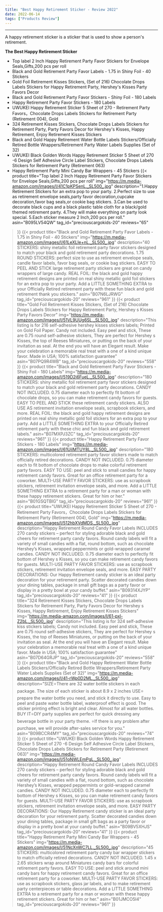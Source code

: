```yaml
---
title: "Best Happy Retirement Sticker - Review 2022"
date: 2022-06-14
tags: ["Products Review"]
---
```


---


A happy retirement sticker is a sticker that is used to show a person's retirement.

**The Best Happy Retirement Sticker**
* Top label 2 Inch Happy Retirement Party Favor Stickers for Envelope Seals,Gifts,200 pcs per roll
* Black and Gold Retirement Party Favor Labels - 1.75 in Shiny Foil - 40 Stickers
* Gold Foil Retirement Kisses Stickers, (Set of 216) Chocolate Drops Labels Stickers for Happy Retirement Party, Hershey's Kisses Party Favors Decor
* Black and Gold Retirement Party Favor Stickers - Shiny Foil - 180 Labels
* Happy Retirement Party Favor Stickers - 180 Labels
* UWUKEI Happy Retirement Sticker 5 Sheet of 270 - Retirement Party Favors，Chocolate Drops Labels Stickers for Retirement Party (Retirement 004), Gold
* 324 Retirement Kisses Stickers, Chocolate Drops Labels Stickers for Retirement Party, Party Favors Decor for Hershey's Kisses, Happy Retirement, Enjoy Retirement Kisses Stickers
* Black and Gold Happy Retirement Water Bottle Labels Stickers/Officially Retired Bottle Wrappers/Retirement Party Water Labels Supplies (Set of 32)
* UWUKEI Black Golden Words Happy Retirement Sticker 5 Sheet of 270 -6 Design Self Adhesive Circle Label Stickers, Chocolate Drops Labels Stickers for Retirement Party (Retirement 063)
* Happy Retirement Party Mini Candy Bar Wrappers - 45 Stickers
{{< product 
title="Top label 2 Inch Happy Retirement Party Favor Stickers for Envelope Seals,Gifts,200 pcs per roll"
img="https://m.media-amazon.com/images/I/41C1pKPSenL._SL500_.jpg"
description="1.Happy Retirement Stickers for an extra pop to your party. 2.Perfect size to use as retirement envelope seals,party favor decoration,cupcake decoration,favor bag seals,or cookie bag stickers. 3.Can be used to decorate black cups and a black plastic table cloth for a black/gold themed retirement party. 4.They will make everything on party look special. 5.Each sticker measure 2 Inch,200 pcs per roll."
asin="B095LV54QW"
tag_id="preciouscargokids-20"
reviews="65"
>}} 
{{< product 
title="Black and Gold Retirement Party Favor Labels - 1.75 in Shiny Foil - 40 Stickers"
img="https://m.media-amazon.com/images/I/61LeXLIe+nL._SL500_.jpg"
description="40 STICKERS: shiny metallic foil retirement party favor stickers designed to match your black and gold retirement party decorations. 1.75  ROUND STICKERS: perfect size to use as retirement envelope seals, candle favor labels, favor bag seals, or cookie bag stickers. EASY TO PEEL AND STICK large retirement party stickers are great on candy wrappers of large candy. REAL FOIL: the black and gold happy retirement designs are printed on real shiny metallic gold foil stickers for an extra pop to your party. Add a LITTLE SOMETHING EXTRA to your Officially Retired retirement party with these fun black and gold retirement thank you stickers."
asin="B07N6LJRWG"
tag_id="preciouscargokids-20"
reviews="961"
>}} 
{{< product 
title="Gold Foil Retirement Kisses Stickers, (Set of 216) Chocolate Drops Labels Stickers for Happy Retirement Party, Hershey s Kisses Party Favors Decor"
img="https://m.media-amazon.com/images/I/51VL9UUg6SL._SL500_.jpg"
description="This listing is for 216 self-adhesive hershey kisses stickers labels; Printed on Gold Foil Paper. Candy not included. Easy peel and stick, These are 0.75  round self-adhesive stickers, They are perfect for Hershey s Kisses, the top of Reeses Miniatures, or putting on the back of your invitation as seal. At the end you will have an Elegant result. Make your celebration a memorable real treat with a one of a kind unique favor. Made in USA; 100% satisfaction guarantee"
asin="B07PQ9R4WB"
tag_id="preciouscargokids-20"
reviews="558"
>}} 
{{< product 
title="Black and Gold Retirement Party Favor Stickers - Shiny Foil - 180 Labels"
img="https://m.media-amazon.com/images/I/519D2j6FueL._SL500_.jpg"
description="180 STICKERS: shiny metallic foil retirement party favor stickers designed to match your black and gold retirement party decorations. CANDY NOT INCLUDED. 0.75  diameter each to perfectly fit bottom of chocolate drops, so you can make retirement candy favors for guests. EASY TO PEEL AND STICK these retirement candy stickers. ALSO USE AS retirement invitation envelope seals, scrapbook stickers, and more. REAL FOIL: the black and gold happy retirement designs are printed on real shiny metallic gold foil stickers for an extra pop to your party. Add a LITTLE SOMETHING EXTRA to your Officially Retired retirement party with these chic and fun black and gold retirement labels."
asin="B07MXPJ3ZC"
tag_id="preciouscargokids-20"
reviews="961"
>}} 
{{< product 
title="Happy Retirement Party Favor Stickers - 180 Labels"
img="https://m.media-amazon.com/images/I/61UiIMTUY8L._SL500_.jpg"
description="180 STICKERS: multicolored retirement party favor stickers made to match officially retired decorations. CANDY NOT INCLUDED. 0.75  diameter each to fit bottom of chocolate drops to make colorful retirement party favors. EASY TO USE: peel and stick to small candies for happy retirement candy favors. Great for an office retirement party for a coworker. MULTI-USE PARTY FAVOR STICKERS: use as scrapbook stickers, retirement invitation envelope seals, and more. Add a LITTLE SOMETHING EXTRA to a retirement party for a man or woman with these happy retirement stickers. Great for him or her."
asin="B01GSQTBIG"
tag_id="preciouscargokids-20"
reviews="961"
>}} 
{{< product 
title="UWUKEI Happy Retirement Sticker 5 Sheet of 270 - Retirement Party Favors，Chocolate Drops Labels Stickers for Retirement Party (Retirement 004), Gold"
img="https://m.media-amazon.com/images/I/512hbXVdMDS._SL500_.jpg"
description="Happy Retirement Round Candy Favor Labels INCLUDES 270 candy stickers – perfect for styling adorable black and gold cheers for retirement party candy favors. Round candy labels will fit a variety of small candies with a flat, round bottom, such as chocolate Hershey’s Kisses, wrapped peppermints or gold-wrapped caramel candies. CANDY NOT INCLUDED. 0.75  diameter each to perfectly fit bottom of Hershey s Kisses, so you can make retirement candy favors for guests. MULTI-USE PARTY FAVOR STICKERS: use as scrapbook stickers, retirement invitation envelope seals, and more. EASY PARTY DECORATIONS: Our Happy Retirement candy sticker is an ideal party decoration for your retirement party. Scatter decorated candies down your dining tables, package in small gift bags as a party favor or display in a pretty bowl at your candy buffet."
asin="B09314XJYP"
tag_id="preciouscargokids-20"
reviews="41"
>}} 
{{< product 
title="324 Retirement Kisses Stickers, Chocolate Drops Labels Stickers for Retirement Party, Party Favors Decor for Hershey s Kisses, Happy Retirement, Enjoy Retirement Kisses Stickers"
img="https://m.media-amazon.com/images/I/61-pxl-Z2bL._SL500_.jpg"
description="This listing is for 324 self-adhesive kiss stickers labels; Candy not included. Easy peel and stick, These are 0.75  round self-adhesive stickers, They are perfect for Hershey s Kisses, the top of Reeses Miniatures, or putting on the back of your invitation as seal. At the end you will have an Elegant result. Make your celebration a memorable real treat with a one of a kind unique favor. Made in USA; 100% satisfaction guarantee"
asin="B07D64GRJP"
tag_id="preciouscargokids-20"
reviews="558"
>}} 
{{< product 
title="Black and Gold Happy Retirement Water Bottle Labels Stickers/Officially Retired Bottle Wrappers/Retirement Party Water Labels Supplies (Set of 32)"
img="https://m.media-amazon.com/images/I/41-rWp0D2ML._SL500_.jpg"
description="SIZE⭐There are 32 water bottle stickers in each package. The size of each sticker is about 8.9 x 2 inches USE⭐ prepare the water bottle you need, and stick it directly to use. Easy to peel and paste water bottle label, waterproof effect is good. The sticker printing effect is bright and clear. Almost for all water bottles. BUY IT⭐DIY party supplies are perfect for quick dressing any beverage bottle in your party theme. ⭐If there is any problem after purchase, we will provide after-sales service for you."
asin="B09BCCR4MY"
tag_id="preciouscargokids-20"
reviews="74"
>}} 
{{< product 
title="UWUKEI Black Golden Words Happy Retirement Sticker 5 Sheet of 270 -6 Design Self Adhesive Circle Label Stickers, Chocolate Drops Labels Stickers for Retirement Party (Retirement 063)"
img="https://m.media-amazon.com/images/I/51oNWLEmPgL._SL500_.jpg"
description="Happy Retirement Round Candy Favor Labels INCLUDES 270 candy stickers – perfect for styling adorable black and gold cheers for retirement party candy favors. Round candy labels will fit a variety of small candies with a flat, round bottom, such as chocolate Hershey’s Kisses, wrapped peppermints or gold-wrapped caramel candies. CANDY NOT INCLUDED. 0.75  diameter each to perfectly fit bottom of Hershey s Kisses, so you can make retirement candy favors for guests. MULTI-USE PARTY FAVOR STICKERS: use as scrapbook stickers, retirement invitation envelope seals, and more. EASY PARTY DECORATIONS: Our Happy Retirement candy sticker is an ideal party decoration for your retirement party. Scatter decorated candies down your dining tables, package in small gift bags as a party favor or display in a pretty bowl at your candy buffet."
asin="B09BV5XHJS"
tag_id="preciouscargokids-20"
reviews="41"
>}} 
{{< product 
title="Happy Retirement Party Mini Candy Bar Wrappers - 45 Stickers"
img="https://m.media-amazon.com/images/I/51NcXnWC7LL._SL500_.jpg"
description="45 STICKERS: multicolored retirement party candy bar wrapper stickers to match officially retired decorations. CANDY NOT INCLUDED. 1.45  x 2.65  stickers wrap around Miniatures candy bars for colorful retirement party favors. EASY TO USE: peel and stick around mini candy bars for happy retirement candy favors. Great for an office retirement party for a coworker. MULTI-USE PARTY FAVOR STICKERS: use as scrapbook stickers, glass jar labels, and to make retirement party centerpieces or table decorations. Add a LITTLE SOMETHING EXTRA to a retirement party for a man or woman with these happy retirement stickers. Great for him or her."
asin="B01JMCO5I4"
tag_id="preciouscargokids-20"
reviews="961"
>}} 

